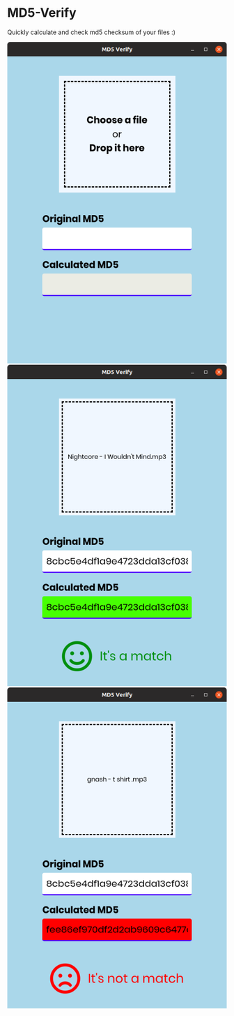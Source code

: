 # MD5-Verify

Quickly calculate and check md5 checksum of your files :)

![alt text](./readme-imgs/initial.png)
![alt text](./readme-imgs/pass.png)
![alt text](./readme-imgs/fail.png)

